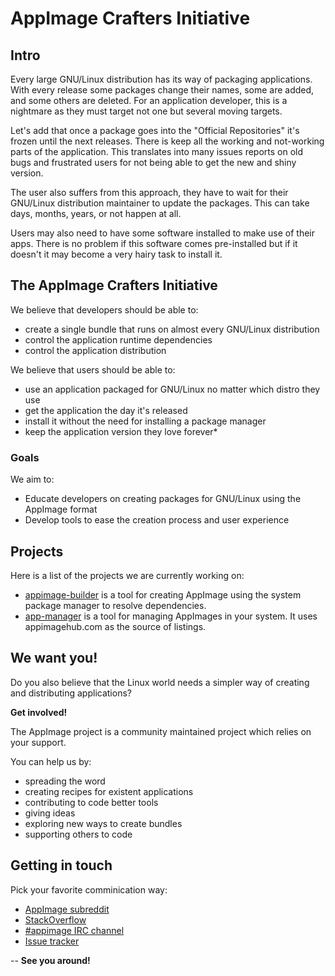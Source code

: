 # AppImage Crafters Initiative

## Intro

Every large GNU/Linux distribution has its way of packaging applications. With every release some packages change their names, some are added, and some others are deleted. For an application developer, this is a nightmare as they must target not one but several moving targets.

Let's add that once a package goes into the "Official Repositories" it's frozen until the next releases. There is keep all the working and not-working parts of the application. This translates into many issues reports on old bugs and frustrated users for not being able to get the new and shiny version.

The user also suffers from this approach, they have to wait for their GNU/Linux distribution maintainer to update the packages. This can take days, months, years, or not happen at all.

Users may also need to have some software installed to make use of their apps. There is no problem if this software comes pre-installed but if it doesn't it may become a very hairy task to install it.

## The AppImage Crafters Initiative

We believe that developers should be able to:
- create a single bundle that runs on almost every GNU/Linux distribution
- control the application runtime dependencies
- control the application distribution

We believe that users should be able to:
- use an application packaged for GNU/Linux no matter which distro they use
- get the application the day it's released
- install it without the need for installing a package manager
- keep the application version they love forever*

### Goals

We aim to:
- Educate developers on creating packages for GNU/Linux using the AppImage format
- Develop tools to ease the creation process and user experience

## Projects

Here is a list of the projects we are currently working on:
- [appimage-builder](https://github.com/AppImageCrafters/appimage-builder) is a tool for creating AppImage using the system package manager to resolve dependencies.
- [app-manager](https://www.opencode.net/azubieta/appimage-installer) is a tool for managing AppImages in your system. It uses appimagehub.com as the source of listings.


## We want you! 

Do you also believe that the Linux world needs a simpler way of creating and distributing applications? 

**Get involved!**

The AppImage project is a community maintained project which relies on your support.

You can help us by:
- spreading the word
- creating recipes for existent applications
- contributing to code better tools
- giving ideas
- exploring new ways to create bundles
- supporting others to code

## Getting in touch

Pick your favorite comminication way:
- [AppImage subreddit](https://www.reddit.com/r/appimage/)
- [StackOverflow](https://stackoverflow.com/tags/AppImage)
- [#appimage IRC channel](irc://irc.freenode.net/appimage)
- [Issue tracker](https://github.com/AppImageCrafters/appimage-builder/issues)

-- **See you around!**


